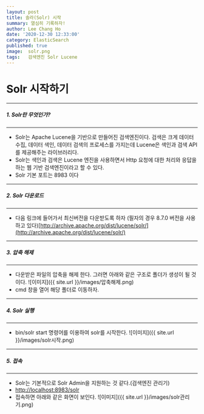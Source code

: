 ```yaml
---
layout: post
title: 솔라(Solr) 시작
summary: 열심히 기록하자!
author: Lee Chang Ho
date: '2020-12-30 12:33:00'
category: ElasticSearch
published: true
image:  solr.png
tags:   검색엔진 Solr Lucene
---
```

# Solr 시작하기  

---
##### 1. Solr란 무엇인가?  
---

 - Solr는 Apache Lucene을 기반으로 만들어진 검색엔진이다. 검색은 크게 데이터 수집, 데이터 색인, 데이터 검색의 프로세스를 가지는데 Lucene은 색인과 검색 API를 제공해주는 라이브러리다.
 - Solr는 색인과 검색은 Lucene 엔진을 사용하면서 Http 요청에 대한 처리와 응답을 하는 웹 기반 검색엔진이라고 할 수 있다.
 -  Solr 기본 포트는 8983 이다

---
#####  2. Solr 다운로드
---
+ 다음 링크에 들어가서 최신버전을 다운받도록 하자 (필자의 경우  8.7.0 버전을 사용하고 있다)[http://archive.apache.org/dist/lucene/solr/](http://archive.apache.org/dist/lucene/solr/)   

---
##### 3. 압축 해제  
---

 - 다운받은 파일의 압축을 해제 한다. 그러면 아래와 같은 구조로 폴더가 생성이 될 것이다.
![이미지]({{ site.url }}/images/압축해제.png)
 - cmd 창을 열어 해당 폴더로 이동하자. 

---
##### 4. Solr 실행
---

 - bin/solr start 명령어를 이용하여 solr를 시작한다.
![이미지]({{ site.url }}/images/solr시작.png)

---
##### 5. 접속
---
 - Solr는 기본적으로 Solr Admin을 지원하는 것 같다.(검색엔진 관리기)
 - [http://localhost:8983/solr](http://localhost:8983/solr) 
 - 접속하면 아래와 같은 화면이 보인다.
![이미지]({{ site.url }}/images/solr관리기.png)
<!--stackedit_data:
eyJoaXN0b3J5IjpbLTEzMTQ0NTk0MDgsMTg0MzMwNDUwMCwtMT
Q0ODI0NTU0NSwtNTc2MjY5NTI0LC00NTQxMzc1MzYsLTIwNTI0
Njc5MjksLTk5MjA5MTg1MV19
-->